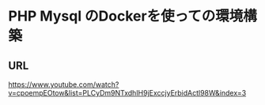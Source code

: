 # PHP Mysql のDockerを使っての環境構築

## URL
https://www.youtube.com/watch?v=cpoempEOtow&list=PLCyDm9NTxdhIH9jExccjyErbidActl98W&index=3


